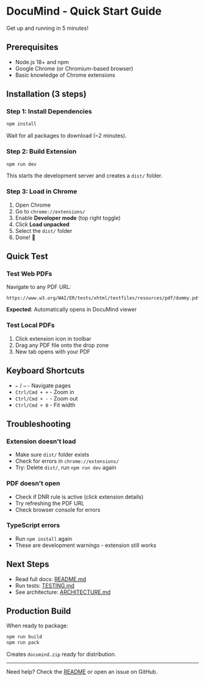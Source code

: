 # DocuMind - Quick Start Guide

Get up and running in 5 minutes!

## Prerequisites

- Node.js 18+ and npm
- Google Chrome (or Chromium-based browser)
- Basic knowledge of Chrome extensions

## Installation (3 steps)

### Step 1: Install Dependencies

```bash
npm install
```

Wait for all packages to download (~2 minutes).

### Step 2: Build Extension

```bash
npm run dev
```

This starts the development server and creates a `dist/` folder.

### Step 3: Load in Chrome

1. Open Chrome
2. Go to `chrome://extensions/`
3. Enable **Developer mode** (top right toggle)
4. Click **Load unpacked**
5. Select the `dist/` folder
6. Done! 🎉

## Quick Test

### Test Web PDFs

Navigate to any PDF URL:
```
https://www.w3.org/WAI/ER/tests/xhtml/testfiles/resources/pdf/dummy.pdf
```

**Expected**: Automatically opens in DocuMind viewer

### Test Local PDFs

1. Click extension icon in toolbar
2. Drag any PDF file onto the drop zone
3. New tab opens with your PDF

## Keyboard Shortcuts

- `←` / `→` - Navigate pages
- `Ctrl/Cmd + +` - Zoom in
- `Ctrl/Cmd + -` - Zoom out
- `Ctrl/Cmd + 0` - Fit width

## Troubleshooting

### Extension doesn't load
- Make sure `dist/` folder exists
- Check for errors in `chrome://extensions/`
- Try: Delete `dist/`, run `npm run dev` again

### PDF doesn't open
- Check if DNR rule is active (click extension details)
- Try refreshing the PDF URL
- Check browser console for errors

### TypeScript errors
- Run `npm install` again
- These are development warnings - extension still works

## Next Steps

- Read full docs: [README.md](./README.md)
- Run tests: [TESTING.md](./TESTING.md)
- See architecture: [ARCHITECTURE.md](./ARCHITECTURE.md)

## Production Build

When ready to package:

```bash
npm run build
npm run pack
```

Creates `documind.zip` ready for distribution.

---

Need help? Check the [README](./README.md) or open an issue on GitHub.

